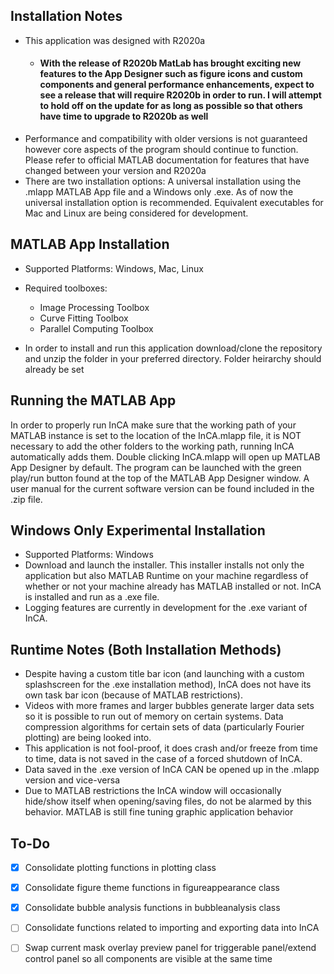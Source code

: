 ## Installation Notes
* This application was designed with R2020a
   - #### With the release of R2020b MatLab has brought exciting new features to the App Designer such as figure icons and custom components and general performance enhancements, expect to see a release that will **require** R2020b in order to run. I will attempt to hold off on the update for as long as possible so that others have time to upgrade to R2020b as well
* Performance and compatibility with older versions is not guaranteed however core aspects of the program should continue to function. Please refer to official MATLAB 
  documentation for features that have changed between your version and R2020a
* There are two installation options: A universal installation using the .mlapp MATLAB App file and a Windows only .exe. As of now the universal installation option is
  recommended. Equivalent executables for Mac and Linux are being considered for development. 

## MATLAB App Installation 
* Supported Platforms: Windows, Mac, Linux
* Required toolboxes:
  - Image Processing Toolbox
  - Curve Fitting Toolbox 
  - Parallel Computing Toolbox

* In order to install and run this application download/clone the repository and unzip the folder in your preferred directory. Folder heirarchy should already be set

## Running the MATLAB App
In order to properly run InCA make sure that the working path of your MATLAB instance is set to the location of the InCA.mlapp file, it is NOT necessary to add the other
folders to the working path, running InCA automatically adds them. Double clicking InCA.mlapp will open up MATLAB App Designer by default. The program can be launched with 
the green play/run button found at the top of the MATLAB App Designer window. A user manual for the current software version can be found included in the .zip file.


## Windows Only Experimental Installation
* Supported Platforms: Windows
* Download and launch the installer. This installer installs not only the application but also MATLAB Runtime on your machine regardless of whether or not your machine already
  has MATLAB installed or not. InCA is installed and run as a .exe file.
* Logging features are currently in development for the .exe variant of InCA.


## Runtime Notes (Both Installation Methods)
* Despite having a custom title bar icon (and launching with a custom splashscreen for the .exe installation method), InCA does not have its own task bar icon (because of MATLAB
  restrictions). 
* Videos with more frames and larger bubbles generate larger data sets so it is possible to run out of memory on certain systems. Data compression algorithms for certain sets of 
  data (particularly Fourier plotting) are being looked into.
* This application is not fool-proof, it does crash and/or freeze from time to time, data is not saved in the case of a forced shutdown of InCA.
* Data saved in the .exe version of InCA CAN be opened up in the .mlapp version and vice-versa
* Due to MATLAB restrictions the InCA window will occasionally hide/show itself when opening/saving files, do not be alarmed by this behavior. MATLAB is still fine tuning graphic application behavior

## To-Do 
- [x] Consolidate plotting functions in plotting class
- [x] Consolidate figure theme functions in figureappearance class
- [x] Consolidate bubble analysis functions in bubbleanalysis class
- [ ] Consolidate functions related to importing and exporting data into InCA
- [ ] Swap current mask overlay preview panel for triggerable panel/extend control panel so all components are visible at the same time



